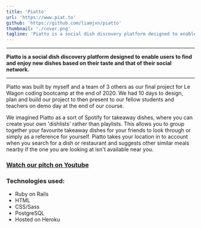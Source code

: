 ```yaml
---
title: 'Piatto'
url: 'https://www.piat.to'
github: 'https://github.com/liamjxn/piatto'
thumbnail: './cover.png'
tagline: 'Piatto is a social dish discovery platform designed to enable users to find and enjoy new dishes based on their taste and that of their social network.'
---
```


---
**Piatto is a social dish discovery platform designed to enable users to find and enjoy new dishes based on their taste and that of their social network.**

---

Piatto was built by myself and a team of 3 others as our final project for Le Wagon coding bootcamp at the end of 2020.
We had 10 days to design, plan and build our project to then present to our fellow students and teachers on demo day at the end of our course.

We imagined Piatto as a sort of Spotify for takeaway dishes, where you can create your own 'dishlists' rather than playlists. This allows you to group together your favourite takeaway dishes for your friends to look through or simply as a reference for yourself.
Piatto takes your location in to account when you search for a dish or restaurant and suggests other similar meals nearby if the one you are looking at isn't available near you.

### [Watch our pitch on Youtube](https://youtu.be/lmQx0AHFbuA?t=5403)

### Technologies used:
* Ruby on Rails
* HTML
* CSS/Sass
* PostgreSQL
* Hosted on Heroku